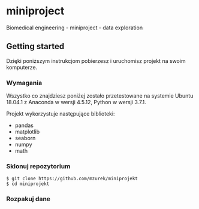 # miniproject
Biomedical engineering - miniproject - data exploration

## Getting started
Dzięki poniższym instrukcjom pobierzesz i uruchomisz projekt na swoim komputerze.

### Wymagania

Wszystko co znajdziesz poniżej zostało przetestowane na systemie Ubuntu 18.04.1 z Anaconda w wersji 4.5.12, Python w wersji 3.7.1.

Projekt wykorzystuje następujące biblioteki:

* pandas
* matplotlib
* seaborn
* numpy
* math

### Sklonuj repozytorium
```
$ git clone https://github.com/mzurek/miniprojekt
$ cd miniprojekt
```
### Rozpakuj dane
